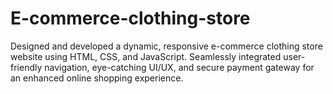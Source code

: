 # E-commerce-clothing-store

Designed and developed a dynamic, responsive e-commerce clothing store website using HTML, CSS, and JavaScript. Seamlessly integrated user-friendly navigation, eye-catching UI/UX, and secure payment gateway for an enhanced online shopping experience.
